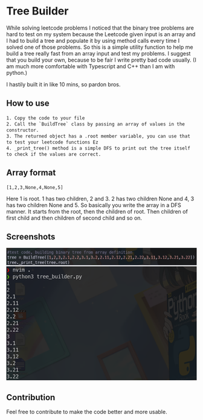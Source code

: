 # Tree Builder
While solving leetcode problems I noticed that the binary tree problems are hard to test on my system because the Leetcode given input is an array and I had to build a tree and populate it by using method calls every time I solved one of those problems. So this is a simple utility function to help me build a tree really fast from an array input and test my problems. I suggest that you build your own, because to be fair I write pretty bad code usually. (I am much more comfortable with Typescript and C++ than I am with python.)

I hastily built it in like 10 mins, so pardon bros.

## How to use

```
1. Copy the code to your file
2. Call the `BuildTree` class by passing an array of values in the constructor.
3. The returned object has a .root member variable, you can use that to test your leetcode functions Ez
4. _print_tree() method is a simple DFS to print out the tree itself to check if the values are correct.
```

## Array format
```
[1,2,3,None,4,None,5]
```
Here 1 is root. 1 has two children, 2 and 3. 2 has two children None and 4, 3 has two children None and 5.
So basically you write the array in a DFS manner. It starts from the root, then the children of root. Then children of first child and then children of second child and so on.

## Screenshots
![code](https://github.com/anirbanpranto/tree-builder/blob/master/resource/code.png)
![output](https://github.com/anirbanpranto/tree-builder/blob/master/resource/output.png)

## Contribution
Feel free to contribute to make the code better and more usable.

